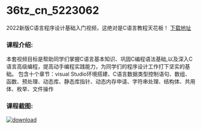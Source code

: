 # 36tz_cn_5223062
2022新版C语言程序设计基础入门视频，这绝对是C语言教程天花板！
[下载地址](http://www.36tz.cn/article/5223062 "下载地址")
### 课程介绍:
本套视频目标是帮助同学们掌握C语言基本知识、巩固C编程语法基础,以及深入C语言高级编程，提高动手编程实践能力，为同学们的程序设计工作打下坚实的基础。
包含十个章节：visual Studio环境搭建、C语言数据类型控制语句、数组、函数、预处理、动态库、静态库指针、动态内存申请、字符串处理、结构体、共用体、枚举、文件操作

### 课程截图:
[![download](http://36tz.cn/muke_img/2022_03_2-5.png "下载地址")](http://www.36tz.cn "下载地址")
